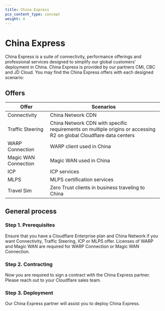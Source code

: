 ```yaml
---
title: China Express
pcx_content_type: concept
weight: 4
---
```


# China Express

China Express is a suite of connectivity, performance offerings and professional services designed to simplify our global customers' deployment in China. China Express is provided by our partners CMI, CBC and JD Cloud. You may find the China Express offers with each designed scenario:

## Offers

| **Offer** | **Scenarios**                                                                                |
|--------------------------|----------------------------------------------------------------------------------------------|
| Connectivity             | China Network CDN                                                                            |
| Traffic Steering         | China Network CDN with specific requirements on multiple origins or accessing R2 on global Cloudflare data centers |
| WARP Connection          | WARP client used in China                                                                    |
| Magic WAN Connection     | Magic WAN used in China                                                                      |
| ICP                      | ICP services                                                                                 |
| MLPS                     | MLPS certification services                                                                  |
| Travel Sim               | Zero Trust clients in business traveling to China                                           |



## General process

### Step 1. Prerequisites
Ensure that you have a Cloudflare Enterprise plan and China Network if you want Connectivity, Traffic Steering, ICP or MLPS offer. Licenses of WARP and Magic WAN are required for WARP Connection or Magic WAN Connection.

### Step 2. Contracting
Now you are required to sign a contract with the China Express partner. Please reach out to your Cloudflare sales team.

### Step 3. Deployment
Our China Express partner will assist you to deploy China Express.